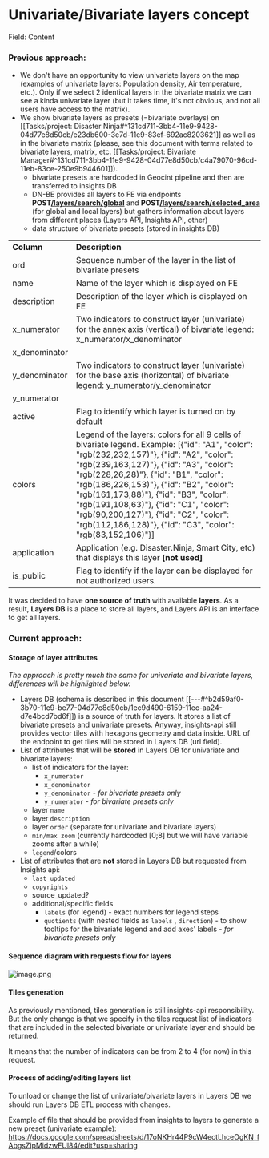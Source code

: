 # Univariate/Bivariate layers concept

Field: Content

### Previous approach:
* We don't have an opportunity to view univariate layers on the map (examples of univariate layers: Population density, Air temperature, etc.). Only if we select 2 identical layers in the bivariate matrix we can see a kinda univariate layer (but it takes time, it's not obvious, and not all users have access to the matrix).
* We show bivariate layers as presets (=bivariate overlays) on [[Tasks/project: Disaster Ninja#^131cd711-3bb4-11e9-9428-04d77e8d50cb/e23db600-3e7d-11e9-83ef-692ac8203621]] as well as in the bivariate matrix (please, see this document with terms related to bivariate layers, matrix, etc. [[Tasks/project: Bivariate Manager#^131cd711-3bb4-11e9-9428-04d77e8d50cb/c4a79070-96cd-11eb-83ce-250e9b944601]]).
  * bivariate presets are hardcoded in Geocint pipeline and then are transferred to insights DB
  * DN-BE provides all layers to FE via endpoints **POST[/layers/search/global](https://test-apps-ninja02.konturlabs.com/active/api/swagger-ui/index.html?configUrl=/active/api/v3/api-docs/swagger-config#/Layers/getGlobalLayers)** and **POST[/layers/search/selected_area](https://test-apps-ninja02.konturlabs.com/active/api/swagger-ui/index.html?configUrl=/active/api/v3/api-docs/swagger-config#/Layers/getSelectedAreaLayers)** (for global and local layers) but gathers information about layers from different places (Layers API, Insights API, other)
  * data structure of bivariate presets (stored in insights DB)

|     |     |
| --- | --- |
| **Column** | **Description** |
| ord | Sequence number of the layer in the list of bivariate presets |
| name | Name of the layer which is displayed on FE |
| description | Description of the layer which is displayed on FE |
| x_numerator | Two indicators to construct layer (univariate) for the annex axis (vertical) of bivariate legend: x_numerator/x_denominator |
| x_denominator |
| y_denominator | Two indicators to construct layer (univariate) for the base axis (horizontal) of bivariate legend: y_numerator/y_denominator |
| y_numerator |
| active | Flag to identify which layer is turned on by default |
| colors | Legend of the layers: colors for all 9 cells of bivariate legend.  Example:  \[{"id": "A1", "color": "rgb(232,232,157)"}, {"id": "A2", "color": "rgb(239,163,127)"}, {"id": "A3", "color": "rgb(228,26,28)"}, {"id": "B1", "color": "rgb(186,226,153)"}, {"id": "B2", "color": "rgb(161,173,88)"}, {"id": "B3", "color": "rgb(191,108,63)"}, {"id": "C1", "color": "rgb(90,200,127)"}, {"id": "C2", "color": "rgb(112,186,128)"}, {"id": "C3", "color": "rgb(83,152,106)"}\]  |
| application | Application (e.g. Disaster.Ninja, Smart City, etc) that displays this layer **\[not used\]** |
| is_public | Flag to identify if the layer can be displayed for not authorized users. |

It was decided to have **one source of truth** with available **layers**. As a result, **Layers DB** is a place to store all layers, and Layers API is an interface to get all layers. 

### Current approach:

#### Storage of layer attributes

*The approach is pretty much the same for univariate and bivariate layers, differences will be highlighted below.*
* Layers DB (schema is described in this document [[---#^b2d59af0-3b70-11e9-be77-04d77e8d50cb/1ec9d490-6159-11ec-aa24-d7e4bcd7bd6f]]) is a source of truth for layers. It stores a list of bivariate presets and univariate presets. Anyway, insights-api still provides vector tiles with hexagons geometry and data inside. URL of the endpoint to get tiles will be stored in Layers DB (url field). 
* List of attributes that will be **stored** in Layers DB for univariate and bivariate layers:
  * list of indicators for the layer:
    * `x_numerator`
    * `x_denominator`
    * `y_denominator` - *for bivariate presets only*
    * `y_numerator` - *for bivariate presets only*
  * layer `name`
  * layer `description`
  * layer `order` (separate for univariate and bivariate layers)
  * `min/max zoom` (currently hardcoded \[0;8\] but we will have variable zooms after a while)
  * `legend`/colors <not stored in insights-db directly but can be calculated using directions and colors from insights>
* List of attributes that are **not** stored in Layers DB but requested from Insights api:
  * `last_updated`
  * `copyrights`
  * source_updated?
  * additional/specific fields
    * `labels` (for legend) - exact numbers for legend steps
    * `quotients` (with nested fields as `labels` , `direction`) - to show tooltips for the bivariate legend and add axes' labels - *for bivariate presets only*

#### Sequence diagram with requests flow for layers

![image.png](https://kontur.fibery.io/api/files/165d08cd-ef50-469c-9f9b-b831bd00def4#width=1880&height=924 "")

#### Tiles generation

As previously mentioned, tiles generation is still insights-api responsibility. But the only change is that we specify in the tiles request list of indicators that are included in the selected bivariate or univariate layer and should be returned. 

It means that the number of indicators can be from 2 to 4 (for now) in this request.

#### Process of adding/editing layers list

To unload or change the list of univariate/bivariate layers in Layers DB we should run Layers DB ETL process with changes.

Example of file that should be provided from insights to layers to generate a new preset (univariate example): <https://docs.google.com/spreadsheets/d/17oNKHr44P9cW4ectLhceOgKN_fAbgsZipMidzwFUl84/edit?usp=sharing>

